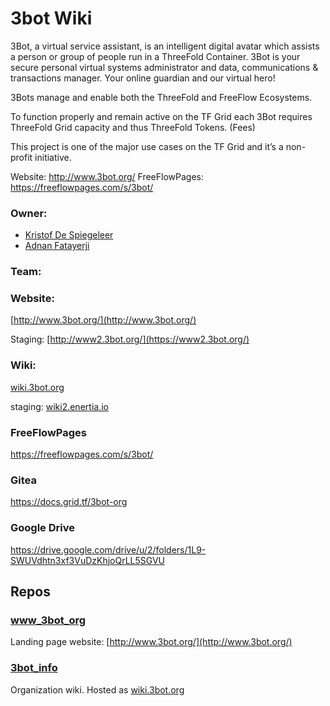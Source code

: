 # 3bot Wiki
3Bot, a virtual service assistant, is an intelligent digital avatar which assists a person or group of people run in a ThreeFold Container. 3Bot is your secure personal virtual systems administrator and
data, communications & transactions manager. Your online guardian and our virtual hero! 

3Bots manage and enable both the ThreeFold and FreeFlow Ecosystems. 

To function properly and remain active on the TF Grid each 3Bot requires ThreeFold Grid capacity and thus ThreeFold Tokens. (Fees)

This project is one of the major use cases on the TF Grid and it’s a non-profit initiative.

Website: http://www.3bot.org/
FreeFlowPages: https://freeflowpages.com/s/3bot/

### Owner: 
* [Kristof De Spiegeleer](https://www.linkedin.com/in/despiegk/)
* [Adnan Fatayerji](https://github.com/AdnanFatayerji)

### Team:



### Website:

[http://www.3bot.org/](http://www.3bot.org/)

Staging: [http://www2.3bot.org/](https://www2.3bot.org/)

### Wiki:

[wiki.3bot.org](http://wiki.3bot.org/)

staging: [wiki2.enertia.io](http://wiki2.3bot.org)

### FreeFlowPages
https://freeflowpages.com/s/3bot/

### Gitea
https://docs.grid.tf/3bot-org

### Google Drive
https://drive.google.com/drive/u/2/folders/1L9-SWUVdhtn3xf3VuDzKhjoQrLL5SGVU

## Repos

### [www_3bot_org](https://github.com/threefoldtech/www_3bot_org)
Landing page website: [http://www.3bot.org/](http://www.3bot.org/)

### [3bot_info](https://github.com/threefoldtech/3bot_info)
Organization wiki. Hosted as [wiki.3bot.org](http://wiki.3bot.org/)

